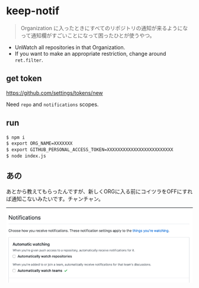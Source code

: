 # keep-notif

> Organization に入ったときにすべてのリポジトリの通知が来るようになって通知欄がすごいことになって困ったひとが使うやつ。

- UnWatch all repositories in that Organization.
- If you want to make an appropriate restriction, change around `ret.filter`.

## get token

https://github.com/settings/tokens/new

Need `repo` and `notifications` scopes.

## run

```bash
$ npm i
$ export ORG_NAME=XXXXXXX
$ export GITHUB_PERSONAL_ACCESS_TOKEN=XXXXXXXXXXXXXXXXXXXXXXXXX
$ node index.js
```

## あの

あとから教えてもらったんですが、新しくORGに入る前にコイツラをOFFにすれば通知こないみたいです。チャンチャン。

![GitHub の Setting 内にある Automatic watching の項目](真中らぁら.png)

